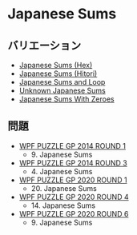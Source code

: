 # Japanese Sums

## バリエーション
- [Japanese Sums (Hex)](japanesesums_hex.md)
- [Japanese Sums (Hitori)](japanesesums_hitori.md)
- [Japanese Sums and Loop](japanesesums_loop.md)
- [Unknown Japanese Sums](japanesesums_unknowns.md)
- [Japanese Sums With Zeroes](japanesesums_withzero.md)

## 問題
- [WPF PUZZLE GP 2014 ROUND 1](../questions/wpfpgp2014_1.md)
	- 9\. Japanese Sums
- [WPF PUZZLE GP 2014 ROUND 3](../questions/wpfpgp2014_3.md)
	- 4\. Japanese Sums
- [WPF PUZZLE GP 2020 ROUND 1](../questions/wpfpgp2020_1.md)
	- 20\. Japanese Sums
- [WPF PUZZLE GP 2020 ROUND 4](../questions/wpfpgp2020_4.md)
	- 14\. Japanese Sums
- [WPF PUZZLE GP 2020 ROUND 6](../questions/wpfpgp2020_6.md)
	- 9\. Japanese Sums
